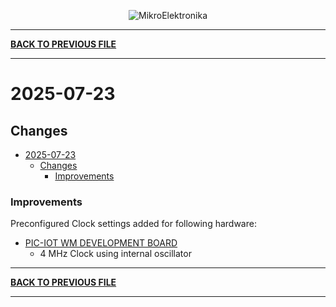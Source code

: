 
<p align="center">
  <img src="http://www.mikroe.com/img/designs/beta/logo_small.png?raw=true" alt="MikroElektronika"/>
</p>

---

**[BACK TO PREVIOUS FILE](../changelog.md)**

---

# 2025-07-23

## Changes

- [2025-07-23](#2025-07-23)
  - [Changes](#changes)
    + [Improvements](#improvements)

### Improvements

Preconfigured Clock settings added for following hardware:

+ [PIC-IOT WM DEVELOPMENT BOARD](https://www.microchip.com/en-us/development-tool/PIC-IOT-WMX)
  + 4 MHz Clock using internal oscillator

---

**[BACK TO PREVIOUS FILE](../changelog.md)**

---
